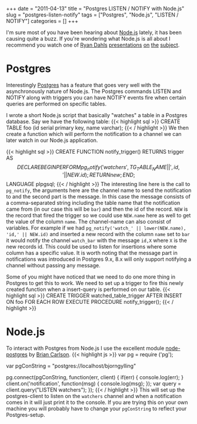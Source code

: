 +++ 
date = "2011-04-13"
title = "Postgres LISTEN / NOTIFY with Node.js"
slug = "postgres-listen-notify"
tags = ["Postgres", "Node.js", "LISTEN / NOTIFY"]
categories = []
+++

I'm sure most of you have been hearing about [Node.js](http://nodejs.org) lately, it has been
causing quite a buzz. If you're wondering what Node.js is all about I
recommend you watch one of [Ryan Dahls](https://twitter.com/#!/ryah) [presentations](http://camp.nodejs.org/videos/session-01_introduction_to_node-ryan_dahl.html "Most recent") [on](http://www.youtube.com/watch?v=jo_B4LTHi3I) [the](http://developer.yahoo.com/yui/theater/video.php?v=dahl-node) [subject](http://jsconf.eu/2009/video_nodejs_by_ryan_dahl.html).

# Postgres
Interestingly [Postgres](http://www.postgresql.org) has a feature that goes very well with the
asynchronously nature of Node.js. The Postgres commands LISTEN and
NOTIFY along with triggers you can have NOTIFY events fire when certain
queries are performed on specific tables.

I wrote a short Node.js script that basically "watches" a table in a
Postgres database. Say we have the following table:
{{< highlight sql >}}
CREATE TABLE foo (id serial primary key, name varchar);
{{< / highlight >}}
We then create a function which will perform the notification to a
channel we can later watch in our Node.js application.

{{< highlight sql >}}
CREATE FUNCTION notify_trigger() RETURNS trigger AS $$
DECLARE
BEGIN
  PERFORM pg_notify('watchers', TG_TABLE_NAME || ',id,' || NEW.id );
  RETURN new;
END;
$$ LANGUAGE plpgsql;
{{< / highlight >}}
The interesting line here is the call to `pg_notify`, the
arguments here are the channel name to send the notification to and the
second part is the message. In this case the message consists of a
comma-separated string including the table name that the
notification came from (in our case this will be `bar`) and then the id of the
record. `NEW` is the record that fired the trigger so we could use
`NEW.name` here as well to get the value of the column `name`. The
channel-name can also consist of variables. For example if we had 
`pg_notify('watch_' || lower(NEW.name), 'id,' || NEW.id)` and inserted a
new record with the column `name` set to `bar` it would notify
the channel `watch_bar` with the message `id,X` where `X` is the new
records id. This could be used to listen for insertions where some
column has a specific value. It is worth noting that the message part in
notifications was introduced in Postgres 9.x, 8.x will only support
notifying a channel without passing any message.

Some of you might have noticed that we need to do one more thing in
Postgres to get this to work. We need to set up a trigger to fire this
newly created function when a insert-query is performed on our table.
{{< highlight sql >}}
CREATE TRIGGER watched_table_trigger AFTER INSERT ON foo
FOR EACH ROW EXECUTE PROCEDURE notify_trigger();
{{< / highlight >}}

# Node.js
To interact with Postgres from Node.js I use the excellent module
[node-postgres](https://github.com/brianc/node-postgres) by [Brian
Carlson](https://twitter.com/briancarlson).
{{< highlight js >}}
var pg = require ('pg');

var pgConString = "postgres://localhost/bjorngylling"

pg.connect(pgConString, function(err, client) {
  if(err) {
    console.log(err);
  }
  client.on('notification', function(msg) {
    console.log(msg);
  });
  var query = client.query("LISTEN watchers");
});
{{< / highlight >}}
This will set up the postgres-client to listen on the `watchers` channel
and when a notification comes in it will just print it to the console.
If you are trying this on your own machine you will probably have to
change your `pgConString` to reflect your Postgres-setup.
